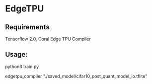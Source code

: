 # EdgeTPU
## Requirements
Tensorflow 2.0, Coral Edge TPU Compiler


## Usage:
python3 train.py

edgetpu_compiler "./saved_model/cifar10_post_quant_model_io.tflite"

